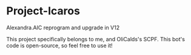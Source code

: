 # Project-Icaros
Alexandra.AIC reprogram and upgrade in V12

This project specifically belongs to me, and OliCalds's SCPF. This bot's code is open-source, so feel free to use it!
